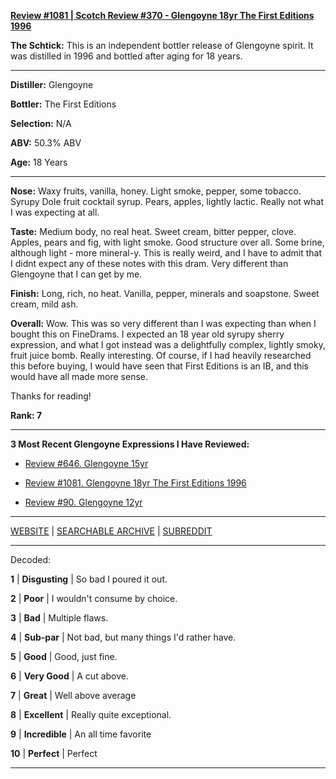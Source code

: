 
[**Review #1081 | Scotch Review #370 - Glengoyne 18yr The First Editions 1996**]( https://t8ke.review/review-1081-glengoyne-18yr-the-first-editions-1996/)

**The Schtick:** This is an independent bottler release of Glengoyne spirit. It was distilled in 1996 and bottled after aging for 18 years. 

-----

**Distiller:** Glengoyne

**Bottler:** The First Editions

**Selection:** N/A

**ABV:** 50.3% ABV

**Age:** 18 Years 

-----

**Nose:**  Waxy fruits, vanilla, honey. Light smoke, pepper, some tobacco. Syrupy Dole fruit cocktail syrup. Pears, apples, lightly lactic. Really not what I was expecting at all. 

**Taste:** Medium body, no real heat. Sweet cream, bitter pepper, clove. Apples, pears and fig, with light smoke. Good structure over all. Some brine, although light - more mineral-y. This is really weird, and I have to admit that I didnt expect any of these notes with this dram. Very different than Glengoyne that I can get by me. 

**Finish:** Long, rich, no heat. Vanilla, pepper, minerals and soapstone. Sweet cream, mild ash. 

**Overall:** Wow. This was so very different than I was expecting than when I bought this on FineDrams. I expected an 18 year old syrupy sherry expression, and what I got instead was a delightfully complex, lightly smoky, fruit juice bomb. Really interesting. Of course, if I had heavily researched this before buying, I would have seen that First Editions is an IB, and this would have all made more sense. 

Thanks for reading!

**Rank: 7**

----- 

**3 Most Recent Glengoyne Expressions I Have Reviewed:** 

- [Review #646. Glengoyne 15yr]( https://t8ke.review/review-646-glengoyne-15yr/) 

- [Review #1081. Glengoyne 18yr The First Editions 1996]( https://t8ke.review/review-1081-glengoyne-18yr-the-first-editions-1996/) 

- [Review #90. Glengoyne 12yr]( https://t8ke.review/review-90-glengoyne-12yr/) 

-----

[WEBSITE](https://t8ke.review) | [SEARCHABLE ARCHIVE](https://t8ke.review/review-archive/) | [SUBREDDIT](https://reddit.com/r/t8kereviews)

-----

Decoded:

**1** | **Disgusting** | So bad I poured it out.

**2** | **Poor** | I wouldn't consume by choice.

**3** | **Bad** | Multiple flaws.

**4** | **Sub-par** | Not bad, but many things I'd rather have.

**5** | **Good** | Good, just fine.

**6** | **Very Good** | A cut above.

**7** | **Great** | Well above average

**8** | **Excellent** | Really quite exceptional.

**9** | **Incredible** | An all time favorite

**10** | **Perfect** | Perfect

----


